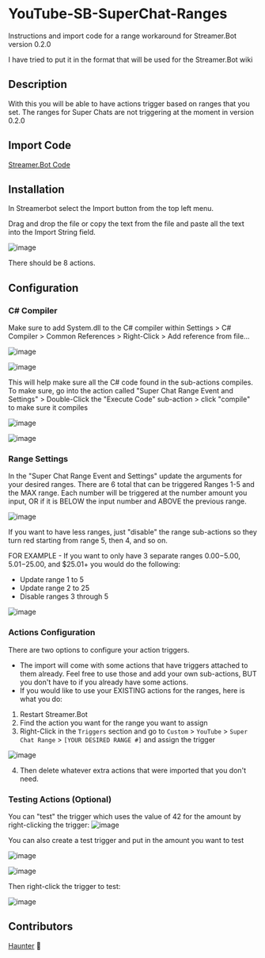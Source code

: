 # YouTube-SB-SuperChat-Ranges
Instructions and import code for a range workaround for Streamer.Bot version 0.2.0

I have tried to put it in the format that will be used for the Streamer.Bot wiki

## **Description** 
 
With this you will be able to have actions trigger based on ranges that you set. The ranges for Super Chats are not triggering at the moment in version 0.2.0   


## **Import Code** 

[Streamer.Bot Code](https://github.com/Haunter56/YouTube-SB-SuperChat-Ranges/blob/main/super_chat_ranges.sb)


## **Installation** 

In Streamerbot select the Import button from the top left menu.

Drag and drop the file or copy the text from the file and paste all the text into the Import String field.

![image](https://github.com/Haunter56/YouTube-SB-SuperChat-Ranges/assets/107263697/de8995f3-9bba-4ce0-a437-0ecf9d328602)



There should be 8 actions.



## **Configuration** 


### C# Compiler
Make sure to add System.dll to the C# compiler within Settings > C# Compiler > Common References > Right-Click > Add reference from file...

![image](https://user-images.githubusercontent.com/107263697/220821729-181e6c95-874d-4dbe-a19a-4ed0c6afee96.png)


![image](https://github.com/Haunter56/YouTube-SB-SuperChat-Ranges/assets/107263697/0d165dd7-fcc6-4ec8-b3ca-483f9a51d324)


This will help make sure all the C# code found in the sub-actions compiles. To make sure, go into the action called "Super Chat Range Event and Settings" > Double-Click the "Execute Code" sub-action > click "compile" to make sure it compiles

![image](https://github.com/Haunter56/YouTube-SB-SuperChat-Ranges/assets/107263697/5ae5e4ff-5271-484b-9179-da828548a578)


![image](https://github.com/Haunter56/YouTube-SB-SuperChat-Ranges/assets/107263697/c97b852f-21fb-4977-81a2-3cdb3277d431)


### Range Settings
In the "Super Chat Range Event and Settings" update the arguments for your desired ranges. There are 6 total that can be triggered
Ranges 1-5 and the MAX range. Each number will be triggered at the number amount you input, OR if it is BELOW the input number and ABOVE the previous range.

![image](https://github.com/Haunter56/YouTube-SB-SuperChat-Ranges/assets/107263697/de1a97fd-f4d0-4a52-a936-0aed74bb295a)

If you want to have less ranges, just "disable" the range sub-actions so they turn red starting from range 5, then 4, and so on.

FOR EXAMPLE - If you want to only have 3 separate ranges $0.00-$5.00, $5.01-$25.00, and $25.01+ you would do the following:
- Update range 1 to 5
- Update range 2 to 25
- Disable ranges 3 through 5

![image](https://github.com/Haunter56/YouTube-SB-SuperChat-Ranges/assets/107263697/98a38afe-3458-443c-b689-c3b3b0daf885)



### Actions Configuration

There are two options to configure your action triggers.
- The import will come with some actions that have triggers attached to them already. Feel free to use those and add your own sub-actions, BUT you don't have to if you already have some actions.
- If you would like to use your EXISTING actions for the ranges, here is what you do:

1. Restart Streamer.Bot
2. Find the action you want for the range you want to assign
3. Right-Click in the `Triggers` section and go to `Custom` > `YouTube` > `Super Chat Range` > `[YOUR DESIRED RANGE #]` and assign the trigger

![image](https://github.com/Haunter56/YouTube-SB-SuperChat-Ranges/assets/107263697/ebf066f5-37dd-4e62-bd9c-b3184a1d1da1)

4. Then delete whatever extra actions that were imported that you don't need.

### Testing Actions (Optional)
You can "test" the trigger which uses the value of 42 for the amount by right-clicking the trigger:
![image](https://github.com/Haunter56/YouTube-SB-SuperChat-Ranges/assets/107263697/d79f3649-c6ed-4d91-9707-b0b9babca00b)

You can also create a test trigger and put in the amount you want to test

![image](https://github.com/Haunter56/YouTube-SB-SuperChat-Ranges/assets/107263697/567ac7e4-11fc-4483-b471-59dddab93f51)



![image](https://github.com/Haunter56/YouTube-SB-SuperChat-Ranges/assets/107263697/ce811501-5fa9-4745-acf7-f72d21e39ef4)

Then right-click the trigger to test:

![image](https://github.com/Haunter56/YouTube-SB-SuperChat-Ranges/assets/107263697/3454f719-713f-4525-9dc8-0e88a6d31747)





## Contributors
[Haunter](https://www.youtube.com/channel/UC9qO6-NFvWwhde5o2B_DMzQ) 👻
